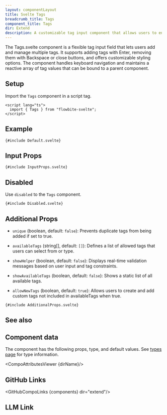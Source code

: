 ```yaml
---
layout: componentLayout
title: Svelte Tags
breadcrumb_title: Tags
component_title: Tags
dir: Extend
description: A customizable tag input component that allows users to enter multiple tags, with support for keyboard navigation and tag deletion.
---
```


<script lang="ts">
  import {  TableProp, TableDefaultRow, CompoAttributesViewer, Seealso, GitHubCompoLinks, LlmLink } from '../../utils'
  import { P, A } from '$lib'
  const components = 'Tags'
  const dirName = "forms/tags"
  const relatedLinks = ['/docs/forms/input-field','/docs/forms/floating-label', '/docs/extend/tags' ]
</script>

The Tags.svelte component is a flexible tag input field that lets users add and manage multiple tags. It supports adding tags with Enter, removing them with Backspace or close buttons, and offers customizable styling options. The component handles keyboard navigation and maintains a reactive array of tag values that can be bound to a parent component.

## Setup

Import the `Tags` component in a script tag.

```svelte example hideOutput
<script lang="ts">
  import { Tags } from "flowbite-svelte";
</script>
```

## Example

```svelte example
{#include Default.svelte}
```

## Input Props

```svelte example class="h-40"
{#include InputProps.svelte}
```

## Disabled

Use `disabled` to the `Tags` component.

```svelte example class="h-40"
{#include Disabled.svelte}
```

## Additional Props

- `unique` (boolean, default: `false`): Prevents duplicate tags from being added if set to true.

- `availableTags` (string[], default: `[]`): Defines a list of allowed tags that users can select from or type.

- `showHelper` (boolean, default: `false`): Displays real-time validation messages based on user input and tag constraints.

- `showAvailableTags` (boolean, default: `false`): Shows a static list of all available tags.

- `allowNewTags` (boolean, default: `true`): Allows users to create and add custom tags not included in availableTags when true.

```svelte example class="h-96"
{#include AdditionalProps.svelte}
```

## See also

<Seealso links={relatedLinks} />

## Component data

The component has the following props, type, and default values. See [types page](/docs/pages/typescript) for type information.

<CompoAttributesViewer {dirName}/>

## GitHub Links

<GitHubCompoLinks {components} dir="extend"/>

## LLM Link

<LlmLink />